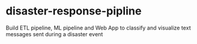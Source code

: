 # disaster-response-pipline
Build ETL pipeline, ML pipeline and Web App to classify and visualize text messages sent during a disaster event
